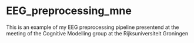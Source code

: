 # EEG_preprocessing_mne
This is an example of my EEG preprocessing pipeline presentend at the meeting of the Cognitive Modelling group at the Rijksuniversiteit Groningen
